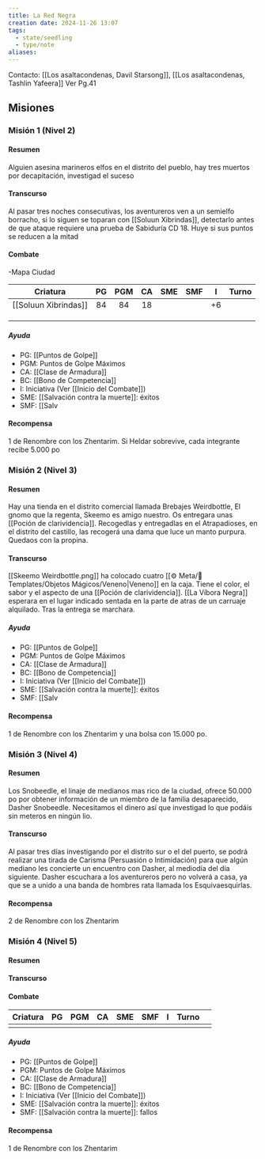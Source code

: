 ```yaml
---
title: La Red Negra
creation date: 2024-11-26 13:07
tags:
  - state/seedling
  - type/note
aliases:
---
```

Contacto: [[Los asaltacondenas, Davil Starsong]], [[Los asaltacondenas, Tashlin Yafeera]]
Ver Pg.41

## Misiones

### Misión 1 (Nivel 2)

#### Resumen

Alguien asesina marineros elfos en el distrito del pueblo, hay tres muertos por decapitación, investigad el suceso

#### Transcurso

Al pasar tres noches consecutivas, los aventureros ven a un semielfo borracho, si lo siguen se toparan con [[Soluun Xibrindas]], detectarlo antes de que ataque requiere una prueba de Sabiduría CD 18. Huye si sus puntos se reducen a la mitad

#### Combate

-Mapa Ciudad

|       Criatura       | PG  | PGM | CA  | SME | SMF |  I  | Turno |
| :------------------: | :-: | :-: | :-: | :-: | :-: | :-: | :---: |
| [[Soluun Xibrindas]] | 84  | 84  | 18  |     |     | +6  |       |
|                      |     |     |     |     |     |     |       |
|                      |     |     |     |     |     |     |       |
|                      |     |     |     |     |     |     |       |

##### Ayuda
- PG: [[Puntos de Golpe]]
- PGM: Puntos de Golpe Máximos
- CA: [[Clase de Armadura]]
- BC: [[Bono de Competencia]]
- I: Iniciativa (Ver [[Inicio del Combate]])
- SME: [[Salvación contra la muerte]]: éxitos
- SMF: [[Salv
#### Recompensa

1 de Renombre con los Zhentarim. Si Heldar sobrevive, cada integrante recibe 5.000 po 

### Misión 2 (Nivel 3)

#### Resumen

Hay una tienda en el distrito comercial llamada Brebajes Weirdbottle, El gnomo que la regenta, Skeemo es amigo nuestro. Os entregara unas [[Poción de clarividencia]]. Recogedlas y entregadlas en el Atrapadioses, en el distrito del castillo, las recogerá una dama que luce un manto purpura. Quedaos con la propina.

#### Transcurso

[[Skeemo Weirdbottle.png]] ha colocado cuatro [[⚙️ Meta/📐 Templates/Objetos Mágicos/Veneno|Veneno]] en la caja. Tiene el color, el sabor y el aspecto de una [[Poción de clarividencia]]. [[La Víbora Negra]] esperara en el lugar indicado sentada en la parte de atras de un carruaje alquilado. Tras la entrega se marchara.

##### Ayuda

- PG: [[Puntos de Golpe]]
- PGM: Puntos de Golpe Máximos
- CA: [[Clase de Armadura]]
- BC: [[Bono de Competencia]]
- I: Iniciativa (Ver [[Inicio del Combate]])
- SME: [[Salvación contra la muerte]]: éxitos
- SMF: [[Salv

#### Recompensa

1 de Renombre con los Zhentarim y una bolsa con 15.000 po.


### Misión 3 (Nivel 4)

#### Resumen

Los Snobeedle, el linaje de medianos mas rico de la ciudad, ofrece 50.000 po por obtener información de un miembro de la familia desaparecido, Dasher Snobeedle. Necesitamos el dinero así que investigad lo que podáis sin meteros en ningún lio.

#### Transcurso

Al pasar tres días investigando por el distrito sur o el del puerto, se podrá realizar una tirada de Carisma (Persuasión o Intimidación) para que algún mediano les concierte un encuentro con Dasher, al mediodía del día siguiente. Dasher escuchara a los aventureros pero no volverá a casa, ya que se a unido a una banda de hombres rata llamada los Esquivaesquirlas.

#### Recompensa

2 de Renombre con los Zhentarim

### Misión 4 (Nivel 5)

#### Resumen


#### Transcurso


#### Combate

| Criatura | PG  | PGM | CA  | SME | SMF |  I  | Turno |     |
| :------: | :-: | :-: | :-: | :-: | :-: | :-: | :---: | --- |
|          |     |     |     |     |     |     |       |     |
##### Ayuda
- PG: [[Puntos de Golpe]]
- PGM: Puntos de Golpe Máximos
- CA: [[Clase de Armadura]]
- BC: [[Bono de Competencia]]
- I: Iniciativa (Ver [[Inicio del Combate]])
- SME: [[Salvación contra la muerte]]: éxitos
- SMF: [[Salvación contra la muerte]]: fallos

#### Recompensa

1 de Renombre con los Zhentarim